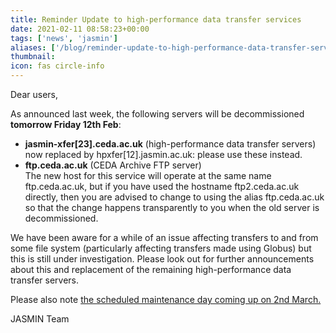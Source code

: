 ```yaml
---
title: Reminder Update to high-performance data transfer services
date: 2021-02-11 08:58:23+00:00
tags: ['news', 'jasmin']
aliases: ['/blog/reminder-update-to-high-performance-data-transfer-services']
thumbnail: 
icon: fas circle-info
---
```


Dear users,


As announced last week, the following servers will be decommissioned **tomorrow Friday 12th Feb**:


* **jasmin-xfer[23].ceda.ac.uk** (high-performance data transfer servers)  
now replaced by hpxfer[12].jasmin.ac.uk: please use these instead.
* **ftp.ceda.ac.uk** (CEDA Archive FTP server)  
The new host for this service will operate at the same name ftp.ceda.ac.uk, but if you have used the hostname ftp2.ceda.ac.uk directly, then you are advised to change to using the alias ftp.ceda.ac.uk so that the change happens transparently to you when the old server is decommissioned.


We have been aware for a while of an issue affecting transfers to and from some file system (particularly affecting transfers made using Globus) but this is still under investigation. Please look out for further announcements about this and replacement of the remaining high-performance data transfer servers.


Please also note [the scheduled maintenance day coming up on 2nd March.](https://www.ceda.ac.uk/blog/advance-notice-jasmin-system-maintenance-tues-2-march-2021/)


JASMIN Team



